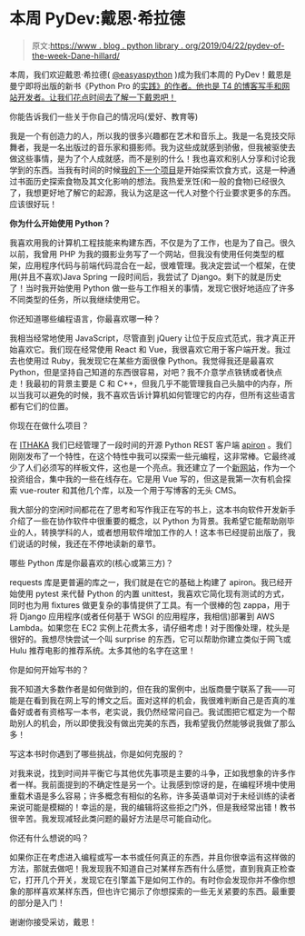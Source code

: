 # 本周 PyDev:戴恩·希拉德

> 原文:[https://www . blog . python library . org/2019/04/22/pydev-of-the-week-Dane-hillard/](https://www.blog.pythonlibrary.org/2019/04/22/pydev-of-the-week-dane-hillard/)

本周，我们欢迎戴恩·希拉德( [@easyaspython](https://twitter.com/easyaspython) )成为我们本周的 PyDev！戴恩是曼宁即将出版的新书《Python Pro 的[实践》的作者。他也是 T4 的博客写手和网站开发者。让我们花点时间去了解一下戴恩吧！](https://www.manning.com/books/code-like-a-pro)

你能告诉我们一些关于你自己的情况吗(爱好、教育等)

我是一个有创造力的人，所以我的很多兴趣都在艺术和音乐上。我是一名竞技交际舞者，我是一名出版过的音乐家和摄影师。我为这些成就感到骄傲，但我被驱使去做这些事情，是为了个人成就感，而不是别的什么！我也喜欢和别人分享和讨论我学到的东西。当我有时间的时候[我的下一个项目](https://piquantmag.com/)是开始探索饮食方式，这是一种通过书面历史探索食物及其文化影响的想法。我热爱烹饪(和一般的食物)已经很久了，我想更好地了解它的起源，我认为这是这一代人对整个行业要求更多的东西。应该很好玩！

**你为什么开始使用 Python？**

我喜欢用我的计算机工程技能来构建东西，不仅是为了工作，也是为了自己。很久以前，我曾用 PHP 为我的摄影业务写了一个网站，但我没有使用任何类型的框架，应用程序代码与前端代码混合在一起，很难管理。我决定尝试一个框架，在使用(并且不喜欢)Java Spring 一段时间后，我尝试了 Django。剩下的就是历史了！当时我开始使用 Python 做一些与工作相关的事情，发现它很好地适应了许多不同类型的任务，所以我继续使用它。

你还知道哪些编程语言，你最喜欢哪一种？

我相当经常地使用 JavaScript，尽管直到 jQuery 让位于反应式范式，我才真正开始喜欢它。我们现在经常使用 React 和 Vue，我很喜欢它用于客户端开发。我过去也使用过 Ruby，我发现它在某些方面很像 Python。我觉得我还是最喜欢 Python，但是坚持自己知道的东西很容易，对吧？我不介意学点铁锈或者快点走！我最初的背景主要是 C 和 C++，但我几乎不能管理我自己头脑中的内存，所以当我可以避免的时候，我不喜欢告诉计算机如何管理它的内存，但所有这些语言都有它们的位置。

你现在在做什么项目？

在 [ITHAKA](https://www.ithaka.org/) 我们已经管理了一段时间的开源 Python REST 客户端 [apiron](https://github.com/ithaka/apiron) 。我们刚刚发布了一个特性，在这个特性中我可以探索一些元编程，这非常棒。它最终减少了人们必须写的样板文件，这也是一个亮点。我还建立了一个[新网站](https://dane.engineering/)，作为一个投资组合，集中我的一些在线存在。它是用 Vue 写的，但这是我第一次有机会探索 vue-router 和其他几个库，以及一个用于写博客的无头 CMS。

我大部分的空闲时间都花在了思考和写作我正在写的书上，这本书向软件开发新手介绍了一些在协作软件中很重要的概念，以 Python 为背景。我希望它能帮助刚毕业的人，转换学科的人，或者想用软件增加工作的人！这本书已经提前出版了，我们说话的时候，我还在不停地读新的章节。

哪些 Python 库是你最喜欢的(核心或第三方)？

requests 库是更普遍的库之一，我们就是在它的基础上构建了 apiron。我已经开始使用 pytest 来代替 Python 的内置 unittest，我喜欢它简化现有测试的方式，同时也为用 fixtures 做更复杂的事情提供了工具。有一个很棒的包 zappa，用于将 Django 应用程序(或者任何基于 WSGI 的应用程序，我相信)部署到 AWS Lambda。如果您在 EC2 实例上花费太多，请仔细考虑！对于图像处理，枕头是很好的。我想尽快尝试一个叫 surprise 的东西，它可以帮助你建立类似于网飞或 Hulu 推荐电影的推荐系统。太多其他的名字在这里！

你是如何开始写书的？

我不知道大多数作者是如何做到的，但在我的案例中，出版商曼宁联系了我——可能是在看到我在网上写的博文之后。面对这样的机会，我很难判断自己是否真的准备好或者有资格写一本书，老实说，我仍然经常问自己。我试图把它框定为一个帮助别人的机会，所以即使我没有做出完美的东西，我希望我仍然能够说我做了那么多！

写这本书时你遇到了哪些挑战，你是如何克服的？

对我来说，找到时间并平衡它与其他优先事项是主要的斗争，正如我想象的许多作者一样。我前面提到的不确定性是另一个。让我感到惊讶的是，在编程环境中使用重载术语是多么容易；许多概念有相似的名称，许多英语单词对于未经训练的读者来说可能是模糊的！幸运的是，我的编辑将这些拒之门外，但是我经常出错！教书很辛苦。我发现减轻此类问题的最好方法是尽可能自动化。

你还有什么想说的吗？

如果你正在考虑进入编程或写一本书或任何真正的东西，并且你很幸运有这样做的方法，那就去做吧！我发现我不知道自己对某样东西有什么感觉，直到我真正检查它，打开几个开关，发现它在引擎盖下是如何工作的。有时你会发现你并不像你想象的那样喜欢某样东西，但也许它揭示了你想探索的一些无关紧要的东西。最重要的部分是入门！

谢谢你接受采访，戴恩！